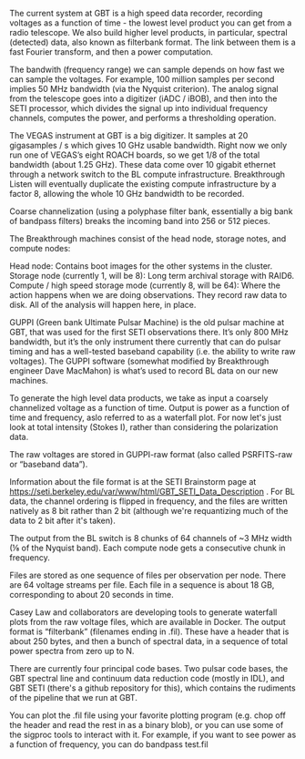 The current system at GBT is a high speed data recorder, recording voltages as a function of time - the lowest level product you can get from a radio telescope. We also build higher level products, in particular, spectral (detected) data, also known as filterbank format. The link between them is a fast Fourier transform, and then a power computation.

The bandwith (frequency range) we can sample depends on how fast we can sample the voltages. For example, 100 million samples per second implies 50 MHz bandwidth (via the Nyquist criterion). The analog signal from the telescope goes into a digitizer (iADC / iBOB), and then into the SETI processor, which divides the signal up into individual frequency channels, computes the power, and performs a thresholding operation.

The VEGAS instrument at GBT is a big digitizer. It samples at 20 gigasamples / s which gives 10 GHz usable bandwidth. Right now we only run one of VEGAS’s eight ROACH boards, so we get 1/8 of the total bandwidth (about 1.25 GHz). These data come over 10 gigabit ethernet through a network switch to the BL compute infrastructure. Breakthrough Listen will eventually duplicate the existing compute infrastructure by a factor 8, allowing the whole 10 GHz bandwidth to be recorded.

Coarse channelization (using a polyphase filter bank, essentially a big bank of bandpass filters) breaks the incoming band into 256 or 512 pieces.

The Breakthrough machines consist of the head node, storage notes, and compute nodes:

Head node: Contains boot images for the other systems in the cluster.
Storage node (currently 1, will be 8): Long term archival storage with RAID6.
Compute / high speed storage mode (currently 8, will be 64): Where the action happens when we are doing observations. They record raw data to disk. All of the analysis will happen here, in place.

GUPPI (Green bank Ultimate Pulsar Machine) is the old pulsar machine at GBT, that was used for the first SETI observations there. It’s only 800 MHz bandwidth, but it’s the only instrument there currently that can do pulsar timing and has a well-tested baseband capability (i.e. the ability to write raw voltages). The GUPPI software (somewhat modified by Breakthrough engineer Dave MacMahon) is what’s used to record BL data on our new machines.

To generate the high level data products, we take as input a coarsely channelized voltage as a function of time. Output is power as a function of time and frequency, aslo referred to as a waterfall plot. For now let's just look at total intensity (Stokes I), rather than considering the polarization data.

The raw voltages are stored in GUPPI-raw format (also called PSRFITS-raw or “baseband data”).

Information about the file format is at the SETI Brainstorm page at https://seti.berkeley.edu/var/www/html/GBT_SETI_Data_Description . For BL data, the channel ordering is flipped in frequency, and the files are written natively as 8 bit rather than 2 bit (although we're requantizing much of the data to 2 bit after it's taken).

The output from the BL switch is 8 chunks of 64 channels of ~3 MHz width (⅛ of the Nyquist band). Each compute node gets a consecutive chunk in frequency.

Files are stored as one sequence of files per observation per node. There are 64 voltage streams per file. Each file in a sequence is about 18 GB, corresponding to about 20 seconds in time.

Casey Law and collaborators are developing tools to generate waterfall plots from the raw voltage files, which are available in Docker. The output format is “filterbank” (filenames ending in .fil). These have a header that is about 250 bytes, and then a bunch of spectral data, in a sequence of total power spectra from zero up to N.

There are currently four principal code bases. Two pulsar code bases, the GBT spectral line and continuum data reduction code (mostly in IDL), and GBT SETI (there's a github repository for this), which contains the rudiments of the pipeline that we run at GBT. 

You can plot the .fil file using your favorite plotting program (e.g. chop off the header and read the rest in as a binary blob), or you can use some of the sigproc tools to interact with it. For example, if you want to see power as a function of frequency, you can do
bandpass test.fil
